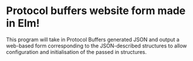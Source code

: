 # Protocol buffers website form made in Elm!
This program will take in Protocol Buffers generated JSON and output a web-based form corresponding to the JSON-described structures to allow configuration and initialisation of the passed in structures.
